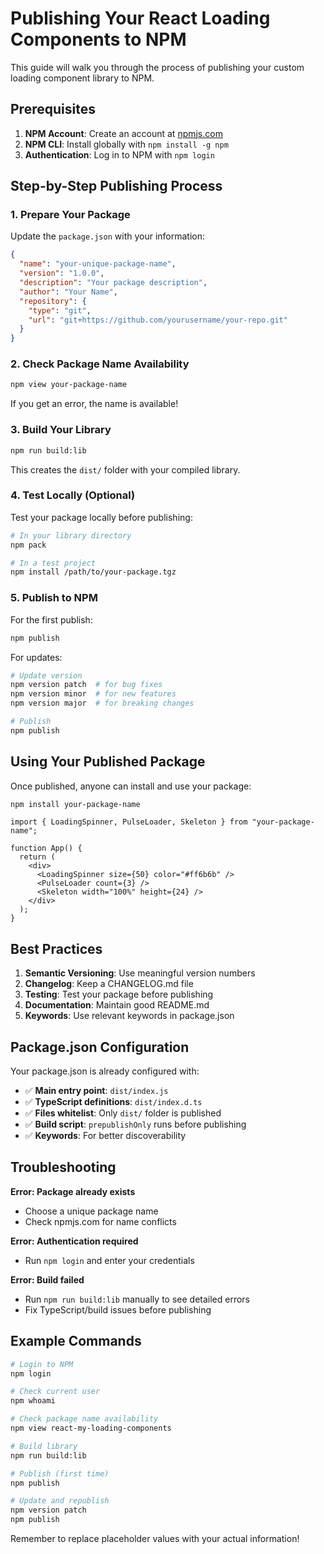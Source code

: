 # Publishing Your React Loading Components to NPM

This guide will walk you through the process of publishing your custom loading component library to NPM.

## Prerequisites

1. **NPM Account**: Create an account at [npmjs.com](https://www.npmjs.com/)
2. **NPM CLI**: Install globally with `npm install -g npm`
3. **Authentication**: Log in to NPM with `npm login`

## Step-by-Step Publishing Process

### 1. Prepare Your Package

Update the `package.json` with your information:

```json
{
  "name": "your-unique-package-name",
  "version": "1.0.0",
  "description": "Your package description",
  "author": "Your Name",
  "repository": {
    "type": "git",
    "url": "git+https://github.com/yourusername/your-repo.git"
  }
}
```

### 2. Check Package Name Availability

```bash
npm view your-package-name
```

If you get an error, the name is available!

### 3. Build Your Library

```bash
npm run build:lib
```

This creates the `dist/` folder with your compiled library.

### 4. Test Locally (Optional)

Test your package locally before publishing:

```bash
# In your library directory
npm pack

# In a test project
npm install /path/to/your-package.tgz
```

### 5. Publish to NPM

For the first publish:

```bash
npm publish
```

For updates:

```bash
# Update version
npm version patch  # for bug fixes
npm version minor  # for new features
npm version major  # for breaking changes

# Publish
npm publish
```

## Using Your Published Package

Once published, anyone can install and use your package:

```bash
npm install your-package-name
```

```tsx
import { LoadingSpinner, PulseLoader, Skeleton } from "your-package-name";

function App() {
  return (
    <div>
      <LoadingSpinner size={50} color="#ff6b6b" />
      <PulseLoader count={3} />
      <Skeleton width="100%" height={24} />
    </div>
  );
}
```

## Best Practices

1. **Semantic Versioning**: Use meaningful version numbers
2. **Changelog**: Keep a CHANGELOG.md file
3. **Testing**: Test your package before publishing
4. **Documentation**: Maintain good README.md
5. **Keywords**: Use relevant keywords in package.json

## Package.json Configuration

Your package.json is already configured with:

- ✅ **Main entry point**: `dist/index.js`
- ✅ **TypeScript definitions**: `dist/index.d.ts`
- ✅ **Files whitelist**: Only `dist/` folder is published
- ✅ **Build script**: `prepublishOnly` runs before publishing
- ✅ **Keywords**: For better discoverability

## Troubleshooting

**Error: Package already exists**

- Choose a unique package name
- Check npmjs.com for name conflicts

**Error: Authentication required**

- Run `npm login` and enter your credentials

**Error: Build failed**

- Run `npm run build:lib` manually to see detailed errors
- Fix TypeScript/build issues before publishing

## Example Commands

```bash
# Login to NPM
npm login

# Check current user
npm whoami

# Check package name availability
npm view react-my-loading-components

# Build library
npm run build:lib

# Publish (first time)
npm publish

# Update and republish
npm version patch
npm publish
```

Remember to replace placeholder values with your actual information!
